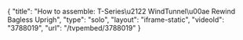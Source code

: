 {
    "title": "How to assemble: T-Series\u2122 WindTunnel\u00ae Rewind Bagless Uprigh",
    "type": "solo",
    "layout": "iframe-static",
    "videoId": "3788019",
    "url": "\/tvpembed\/3788019"
}